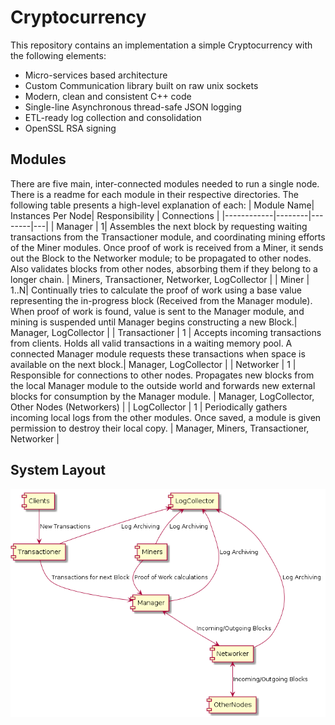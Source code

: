 # Cryptocurrency
This repository contains an implementation a simple Cryptocurrency with the following elements:

- Micro-services based architecture
- Custom Communication library built on raw unix sockets
- Modern, clean and consistent C++ code
- Single-line Asynchronous thread-safe JSON logging
- ETL-ready log collection and consolidation
- OpenSSL RSA signing

## Modules
There are five main, inter-connected modules needed to run a single node. There is a readme for each module in their respective directories. The following table presents a high-level explanation of each:
| Module Name| Instances Per Node| Responsibility | Connections |
|------------|--------|--------|---|
| Manager    | 1| Assembles the next block by requesting waiting transactions from the Transactioner module, and coordinating mining efforts of the Miner modules. Once proof of work is received from a Miner, it sends out the Block to the Networker module; to be propagated to other nodes. Also validates blocks from other nodes, absorbing them if they belong to a longer chain. | Miners, Transactioner, Networker, LogCollector |
| Miner    | 1..N| Continually tries to calculate the proof of work using a base value representing the in-progress block (Received from the Manager module). When proof of work is found, value is sent to the Manager module, and mining is suspended until Manager begins constructing a new Block.| Manager, LogCollector |
| Transactioner  | 1 | Accepts incoming transactions from clients. Holds all valid transactions in a waiting memory pool. A connected Manager module requests these transactions when space is available on the next block.| Manager, LogCollector |
| Networker    | 1 | Responsible for connections to other nodes. Propagates new blocks from the local Manager module to the outside world and forwards new external blocks for consumption by the Manager module. | Manager, LogCollector, Other Nodes (Networkers) |
| LogCollector    | 1 | Periodically gathers incoming local logs from the other modules. Once saved, a module is given permission to destroy their local copy. | Manager, Miners, Transactioner, Networker |

## System Layout
![Layout of the system](system_layout.png)